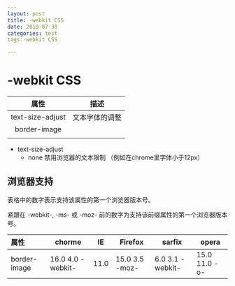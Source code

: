 ```yaml
---
layout: post
title: -webkit CSS
date: 2019-07-30
categories: test
tags:-webkit CSS

---
```


# -webkit CSS

|       属性       |      描述      |
| :--------------: | :------------: |
| text-size-adjust | 文本字体的调整 |
|   border-image   |                |
|                  |                |

- text-size-adjust
  - none 禁用浏览器的文本限制 （例如在chrome里字体小于12px）

## 浏览器支持

表格中的数字表示支持该属性的第一个浏览器版本号。

紧跟在 -webkit-, -ms- 或 -moz- 前的数字为支持该前缀属性的第一个浏览器版本号。

| 属性         | chorme            | IE   | Firefox        | sarfix           | opera         |
| :----------- | ----------------- | ---- | -------------- | ---------------- | ------------- |
| border-image | 16.0 4.0 -webkit- | 11.0 | 15.0 3.5 -moz- | 6.0 3.1 -webkit- | 15.0 11.0 -o- |